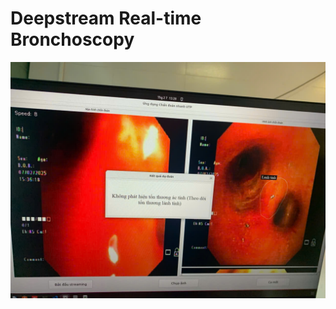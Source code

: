 # Deepstream Real-time Bronchoscopy
![alt text](https://github.com/dunpt/Deepstream-Real-time-Bronchoscopy/blob/main/z6296033241739_d728ccbd9ef2d8fa47b4d347560a7247.jpg)
